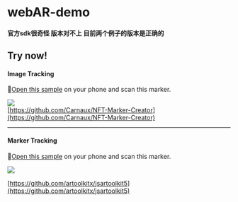 <a name="webAR-demo"></a>

# webAR-demo

<a name="e3350b1b"></a>

#### 官方sdk很奇怪 版本对不上 目前两个例子的版本是正确的

## Try now!

<a name="2bc03768"></a>

#### Image Tracking

🚀[Open this sample](https://deja-vuuu.github.io/webAR-demo/ImageTracking.html) on your phone and scan this marker.

![](https://deja-vuuu.github.io/webAR-demo/assets/img/join_popup.png#crop=0&crop=0&crop=1&crop=1&height=400&id=cSg2A&originHeight=590&originWidth=590&originalType=binary&ratio=1&rotation=0&showTitle=false&status=done&style=none&title=&width=400)<br />[https://github.com/Carnaux/NFT-Marker-Creator](https://github.com/Carnaux/NFT-Marker-Creator)

---

<a name="0b86adc7"></a>

#### Marker Tracking

🚀[Open this sample](https://deja-vuuu.github.io/webAR-demo/MarkerTracking.html) on your phone and scan this marker.

![](https://deja-vuuu.github.io/webAR-demo/assets/img/Hiro_marker_ARjs.png#crop=0&crop=0&crop=1&crop=1&height=397&id=bjX2e&originHeight=509&originWidth=513&originalType=binary&ratio=1&rotation=0&showTitle=false&status=done&style=none&title=&width=400)

[https://github.com/artoolkitx/jsartoolkit5](https://github.com/artoolkitx/jsartoolkit5)
